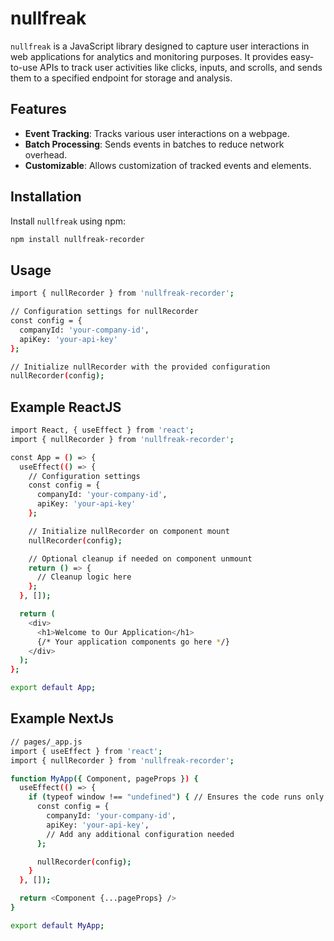 # nullfreak

`nullfreak` is a JavaScript library designed to capture user interactions in web applications for analytics and monitoring purposes. It provides easy-to-use APIs to track user activities like clicks, inputs, and scrolls, and sends them to a specified endpoint for storage and analysis.

## Features

- **Event Tracking**: Tracks various user interactions on a webpage.
- **Batch Processing**: Sends events in batches to reduce network overhead.
- **Customizable**: Allows customization of tracked events and elements.

## Installation

Install `nullfreak` using npm:

```bash
npm install nullfreak-recorder
```

## Usage

```bash
import { nullRecorder } from 'nullfreak-recorder';

// Configuration settings for nullRecorder
const config = {
  companyId: 'your-company-id',
  apiKey: 'your-api-key'
};

// Initialize nullRecorder with the provided configuration
nullRecorder(config);
```

## Example ReactJS

```bash
import React, { useEffect } from 'react';
import { nullRecorder } from 'nullfreak-recorder';

const App = () => {
  useEffect(() => {
    // Configuration settings
    const config = {
      companyId: 'your-company-id',
      apiKey: 'your-api-key'
    };

    // Initialize nullRecorder on component mount
    nullRecorder(config);

    // Optional cleanup if needed on component unmount
    return () => {
      // Cleanup logic here
    };
  }, []);

  return (
    <div>
      <h1>Welcome to Our Application</h1>
      {/* Your application components go here */}
    </div>
  );
};

export default App;
```

## Example NextJs

```bash
// pages/_app.js
import { useEffect } from 'react';
import { nullRecorder } from 'nullfreak-recorder';

function MyApp({ Component, pageProps }) {
  useEffect(() => {
    if (typeof window !== "undefined") { // Ensures the code runs only in the browser
      const config = {
        companyId: 'your-company-id',
        apiKey: 'your-api-key',
        // Add any additional configuration needed
      };

      nullRecorder(config);
    }
  }, []);

  return <Component {...pageProps} />
}

export default MyApp;
```
